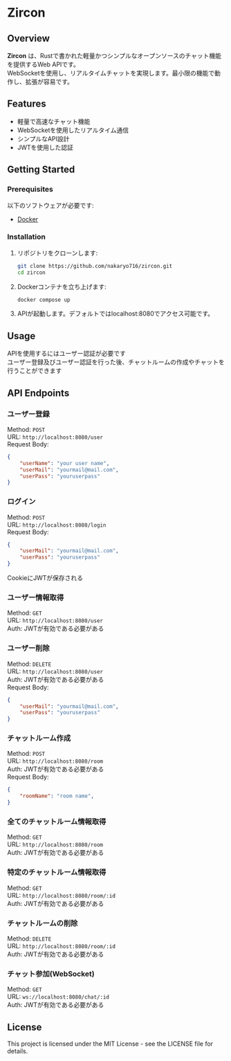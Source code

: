 # Zircon
## Overview
**Zircon** は、Rustで書かれた軽量かつシンプルなオープンソースのチャット機能を提供するWeb APIです。  
WebSocketを使用し、リアルタイムチャットを実現します。最小限の機能で動作し、拡張が容易です。  
## Features
- 軽量で高速なチャット機能
- WebSocketを使用したリアルタイム通信
- シンプルなAPI設計
- JWTを使用した認証
## Getting Started
### Prerequisites
以下のソフトウェアが必要です:
- [Docker](https://www.docker.com/)
### Installation
1. リポジトリをクローンします:
    ```bash
    git clone https://github.com/nakaryo716/zircon.git
    cd zircon
    ```
2. Dockerコンテナを立ち上げます:  
    ```bash
    docker compose up
    ```
3. APIが起動します。デフォルトではlocalhost:8080でアクセス可能です。
## Usage
APIを使用するにはユーザー認証が必要です  
ユーザー登録及びユーザー認証を行った後、チャットルームの作成やチャットを行うことができます
## API Endpoints
### ユーザー登録
Method: ```POST```  
URL: ```http://localhost:8080/user```  
Request Body:
```json
{
    "userName": "your user name",
    "userMail": "yourmail@mail.com",
    "userPass": "youruserpass"
}
```
### ログイン
Method: ```POST```  
URL: ```http://localhost:8080/login```  
Request Body:
```json
{
    "userMail": "yourmail@mail.com",
    "userPass": "youruserpass"
}
```
CookieにJWTが保存される
### ユーザー情報取得
Method: ```GET```  
URL: ```http://localhost:8080/user```  
Auth: JWTが有効である必要がある
### ユーザー削除
Method: ```DELETE```  
URL: ```http://localhost:8080/user```   
Auth: JWTが有効である必要がある  
Request Body:
```json
{
    "userMail": "yourmail@mail.com",
    "userPass": "youruserpass"
}
```
### チャットルーム作成
Method: ```POST```  
URL: ```http://localhost:8080/room```  
Auth: JWTが有効である必要がある  
Request Body:
```json
{
    "roomName": "room name",
}
```
### 全てのチャットルーム情報取得
Method: ```GET```  
URL: ```http://localhost:8080/room```  
Auth: JWTが有効である必要がある  
### 特定のチャットルーム情報取得
Method: ```GET```  
URL: ```http://localhost:8080/room/:id```  
Auth: JWTが有効である必要がある  
### チャットルームの削除
Method: ```DELETE```  
URL: ```http://localhost:8080/room/:id```  
Auth: JWTが有効である必要がある  
### チャット参加(WebSocket)
Method: ```GET```  
URL: ```ws://localhost:8080/chat/:id```  
Auth: JWTが有効である必要がある  
## License
This project is licensed under the MIT License - see the LICENSE file for details.

